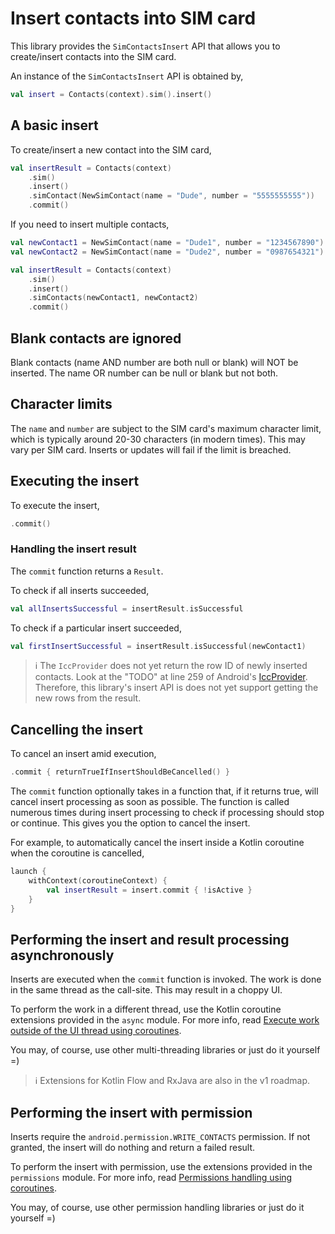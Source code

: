 # Insert contacts into SIM card

This library provides the `SimContactsInsert` API that allows you to create/insert contacts into
the SIM card.

An instance of the `SimContactsInsert` API is obtained by,

```kotlin
val insert = Contacts(context).sim().insert()
```

## A basic insert

To create/insert a new contact into the SIM card,

```kotlin
val insertResult = Contacts(context)
    .sim()
    .insert()
    .simContact(NewSimContact(name = "Dude", number = "5555555555"))
    .commit()
```

If you need to insert multiple contacts,

```kotlin
val newContact1 = NewSimContact(name = "Dude1", number = "1234567890")
val newContact2 = NewSimContact(name = "Dude2", number = "0987654321")

val insertResult = Contacts(context)
    .sim()
    .insert()
    .simContacts(newContact1, newContact2)
    .commit()
```

## Blank contacts are ignored

Blank contacts (name AND number are both null or blank) will NOT be inserted. The name OR number 
can be null or blank but not both.

## Character limits

The `name` and `number` are subject to the SIM card's maximum character limit, which is typically
around 20-30 characters (in modern times). This may vary per SIM card. Inserts or updates will fail
if the limit is breached.

## Executing the insert

To execute the insert,

```kotlin
.commit()
```

### Handling the insert result

The `commit` function returns a `Result`.

To check if all inserts succeeded,

```kotlin
val allInsertsSuccessful = insertResult.isSuccessful
```

To check if a particular insert succeeded,

```kotlin
val firstInsertSuccessful = insertResult.isSuccessful(newContact1)
```

> ℹ️ The `IccProvider` does not yet return the row ID of newly inserted contacts. Look at the "TODO"
> at line 259 of Android's [IccProvider](https://android.googlesource.com/platform/frameworks/opt/telephony/+/51302ef/src/java/com/android/internal/telephony/IccProvider.java#259).
> Therefore, this library's insert API is does not yet support getting the new rows from the result.

## Cancelling the insert

To cancel an insert amid execution,

```kotlin
.commit { returnTrueIfInsertShouldBeCancelled() }
```

The `commit` function optionally takes in a function that, if it returns true, will cancel insert
processing as soon as possible. The function is called numerous times during insert processing to
check if processing should stop or continue. This gives you the option to cancel the insert.

For example, to automatically cancel the insert inside a Kotlin coroutine when the coroutine is cancelled,

```kotlin
launch {
    withContext(coroutineContext) {
        val insertResult = insert.commit { !isActive }
    }
}
```

## Performing the insert and result processing asynchronously

Inserts are executed when the `commit` function is invoked. The work is done in the same thread as
the call-site. This may result in a choppy UI.

To perform the work in a different thread, use the Kotlin coroutine extensions provided in
the `async` module. For more info,
read [Execute work outside of the UI thread using coroutines](./../async/async-execution-coroutines.md).

You may, of course, use other multi-threading libraries or just do it yourself =)

> ℹ️ Extensions for Kotlin Flow and RxJava are also in the v1 roadmap.

## Performing the insert with permission

Inserts require the `android.permission.WRITE_CONTACTS` permission. If not granted, the insert will
do nothing and return a failed result.

To perform the insert with permission, use the extensions provided in the `permissions` module.
For more info, read [Permissions handling using coroutines](./../permissions/permissions-handling-coroutines.md).

You may, of course, use other permission handling libraries or just do it yourself =)